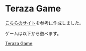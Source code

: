 # Teraza Game

[こちらのサイト](https://paiza.hatenablog.com/entry/paizacloud_online_multiplayer_game)を参考に作成しました。

ゲームは以下から遊べます。

[Teraza Game](https://paiza-game.herokuapp.com/)
